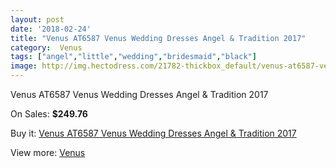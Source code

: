 ```yaml
---
layout: post
date: '2018-02-24'
title: "Venus AT6587 Venus Wedding Dresses Angel & Tradition 2017"
category:  Venus
tags: ["angel","little","wedding","bridesmaid","black"]
image: http://img.hectodress.com/21782-thickbox_default/venus-at6587-venus-wedding-dresses-angel-tradition-2013.jpg
---
```

Venus AT6587 Venus Wedding Dresses Angel & Tradition 2017

On Sales: **$249.76**
<a href="https://www.hectodress.com/-venus/10095-venus-at6587-venus-wedding-dresses-angel-tradition-2013.html"><amp-img layout="responsive" width="600" height="600" src="//img.hectodress.com/21782-thickbox_default/venus-at6587-venus-wedding-dresses-angel-tradition-2013.jpg" alt="Venus AT6587 Venus Wedding Dresses Angel & Tradition 2017 0" /></a>
<a href="https://www.hectodress.com/-venus/10095-venus-at6587-venus-wedding-dresses-angel-tradition-2013.html"><amp-img layout="responsive" width="600" height="600" src="//img.hectodress.com/21783-thickbox_default/venus-at6587-venus-wedding-dresses-angel-tradition-2013.jpg" alt="Venus AT6587 Venus Wedding Dresses Angel & Tradition 2017 1" /></a>

Buy it: [Venus AT6587 Venus Wedding Dresses Angel & Tradition 2017](https://www.hectodress.com/-venus/10095-venus-at6587-venus-wedding-dresses-angel-tradition-2013.html "Venus AT6587 Venus Wedding Dresses Angel & Tradition 2017")

View more: [ Venus](https://www.hectodress.com/167--venus " Venus")